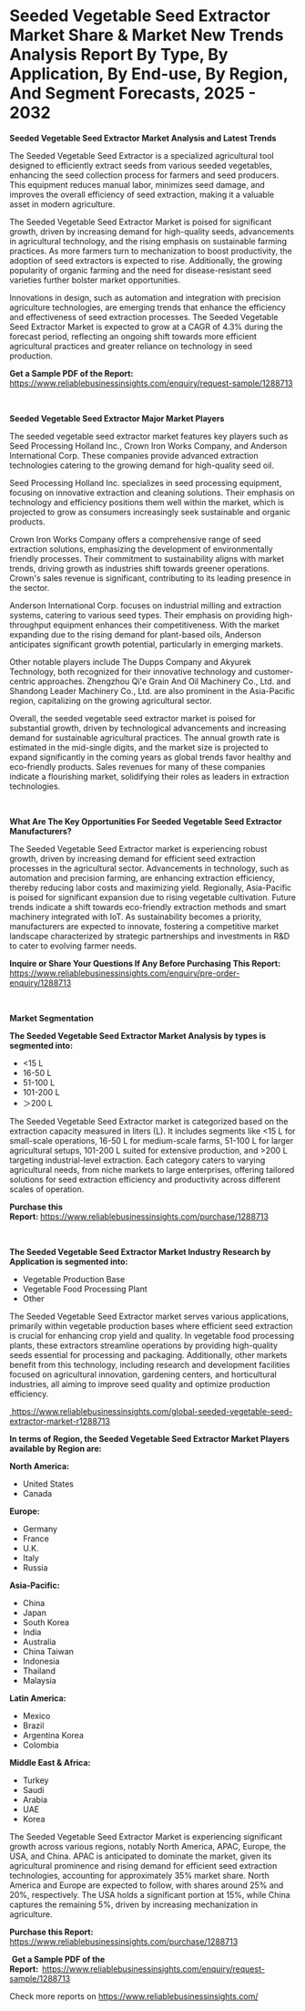 <p><h1>Seeded Vegetable Seed Extractor Market Share & Market New Trends Analysis Report By Type, By Application, By End-use, By Region, And Segment Forecasts, 2025 - 2032</h1></p><p><strong>Seeded Vegetable Seed Extractor Market Analysis and Latest Trends</strong></p>
<p><p>The Seeded Vegetable Seed Extractor is a specialized agricultural tool designed to efficiently extract seeds from various seeded vegetables, enhancing the seed collection process for farmers and seed producers. This equipment reduces manual labor, minimizes seed damage, and improves the overall efficiency of seed extraction, making it a valuable asset in modern agriculture.</p><p>The Seeded Vegetable Seed Extractor Market is poised for significant growth, driven by increasing demand for high-quality seeds, advancements in agricultural technology, and the rising emphasis on sustainable farming practices. As more farmers turn to mechanization to boost productivity, the adoption of seed extractors is expected to rise. Additionally, the growing popularity of organic farming and the need for disease-resistant seed varieties further bolster market opportunities.</p><p>Innovations in design, such as automation and integration with precision agriculture technologies, are emerging trends that enhance the efficiency and effectiveness of seed extraction processes. The Seeded Vegetable Seed Extractor Market is expected to grow at a CAGR of 4.3% during the forecast period, reflecting an ongoing shift towards more efficient agricultural practices and greater reliance on technology in seed production.</p></p>
<p><strong>Get a Sample PDF of the Report:&nbsp;</strong> <a href="https://www.reliablebusinessinsights.com/enquiry/request-sample/1288713?utm_campaign=3177&utm_medium=2&utm_source=Github&utm_content=ia&utm_term=29032025&utm_id=seeded-vegetable-seed-extractor">https://www.reliablebusinessinsights.com/enquiry/request-sample/1288713</a></p>
<p>&nbsp;</p>
<p><strong>Seeded Vegetable Seed Extractor Major Market Players</strong></p>
<p><p>The seeded vegetable seed extractor market features key players such as Seed Processing Holland Inc., Crown Iron Works Company, and Anderson International Corp. These companies provide advanced extraction technologies catering to the growing demand for high-quality seed oil. </p><p>Seed Processing Holland Inc. specializes in seed processing equipment, focusing on innovative extraction and cleaning solutions. Their emphasis on technology and efficiency positions them well within the market, which is projected to grow as consumers increasingly seek sustainable and organic products.</p><p>Crown Iron Works Company offers a comprehensive range of seed extraction solutions, emphasizing the development of environmentally friendly processes. Their commitment to sustainability aligns with market trends, driving growth as industries shift towards greener operations. Crown's sales revenue is significant, contributing to its leading presence in the sector.</p><p>Anderson International Corp. focuses on industrial milling and extraction systems, catering to various seed types. Their emphasis on providing high-throughput equipment enhances their competitiveness. With the market expanding due to the rising demand for plant-based oils, Anderson anticipates significant growth potential, particularly in emerging markets.</p><p>Other notable players include The Dupps Company and Akyurek Technology, both recognized for their innovative technology and customer-centric approaches. Zhengzhou Qi'e Grain And Oil Machinery Co., Ltd. and Shandong Leader Machinery Co., Ltd. are also prominent in the Asia-Pacific region, capitalizing on the growing agricultural sector.</p><p>Overall, the seeded vegetable seed extractor market is poised for substantial growth, driven by technological advancements and increasing demand for sustainable agricultural practices. The annual growth rate is estimated in the mid-single digits, and the market size is projected to expand significantly in the coming years as global trends favor healthy and eco-friendly products. Sales revenues for many of these companies indicate a flourishing market, solidifying their roles as leaders in extraction technologies.</p></p>
<p>&nbsp;</p>
<p><strong>What Are The Key Opportunities For Seeded Vegetable Seed Extractor Manufacturers?</strong></p>
<p><p>The Seeded Vegetable Seed Extractor market is experiencing robust growth, driven by increasing demand for efficient seed extraction processes in the agricultural sector. Advancements in technology, such as automation and precision farming, are enhancing extraction efficiency, thereby reducing labor costs and maximizing yield. Regionally, Asia-Pacific is poised for significant expansion due to rising vegetable cultivation. Future trends indicate a shift towards eco-friendly extraction methods and smart machinery integrated with IoT. As sustainability becomes a priority, manufacturers are expected to innovate, fostering a competitive market landscape characterized by strategic partnerships and investments in R&D to cater to evolving farmer needs.</p></p>
<p><strong>Inquire or Share Your Questions If Any Before Purchasing This Report:</strong> <a href="https://www.reliablebusinessinsights.com/enquiry/pre-order-enquiry/1288713?utm_campaign=3177&utm_medium=2&utm_source=Github&utm_content=ia&utm_term=29032025&utm_id=seeded-vegetable-seed-extractor">https://www.reliablebusinessinsights.com/enquiry/pre-order-enquiry/1288713</a></p>
<p>&nbsp;</p>
<p><strong>Market Segmentation</strong></p>
<p><strong>The Seeded Vegetable Seed Extractor Market Analysis by types is segmented into:</strong></p>
<p><ul><li><15 L</li><li>16-50 L</li><li>51-100 L</li><li>101-200 L</li><li>＞200 L</li></ul></p>
<p><p>The Seeded Vegetable Seed Extractor market is categorized based on the extraction capacity measured in liters (L). It includes segments like <15 L for small-scale operations, 16-50 L for medium-scale farms, 51-100 L for larger agricultural setups, 101-200 L suited for extensive production, and >200 L targeting industrial-level extraction. Each category caters to varying agricultural needs, from niche markets to large enterprises, offering tailored solutions for seed extraction efficiency and productivity across different scales of operation.</p></p>
<p><strong>Purchase this Report:&nbsp;</strong><a href="https://www.reliablebusinessinsights.com/purchase/1288713?utm_campaign=3177&utm_medium=2&utm_source=Github&utm_content=ia&utm_term=29032025&utm_id=seeded-vegetable-seed-extractor">https://www.reliablebusinessinsights.com/purchase/1288713</a></p>
<p>&nbsp;</p>
<p><strong>The Seeded Vegetable Seed Extractor Market Industry Research by Application is segmented into:</strong></p>
<p><ul><li>Vegetable Production Base</li><li>Vegetable Food Processing Plant</li><li>Other</li></ul></p>
<p><p>The Seeded Vegetable Seed Extractor market serves various applications, primarily within vegetable production bases where efficient seed extraction is crucial for enhancing crop yield and quality. In vegetable food processing plants, these extractors streamline operations by providing high-quality seeds essential for processing and packaging. Additionally, other markets benefit from this technology, including research and development facilities focused on agricultural innovation, gardening centers, and horticultural industries, all aiming to improve seed quality and optimize production efficiency.</p></p>
<p><a href="https://www.reliablebusinessinsights.com/global-seeded-vegetable-seed-extractor-market-r1288713?utm_campaign=3177&utm_medium=2&utm_source=Github&utm_content=ia&utm_term=29032025&utm_id=seeded-vegetable-seed-extractor">&nbsp;https://www.reliablebusinessinsights.com/global-seeded-vegetable-seed-extractor-market-r1288713</a></p>
<p><strong>In terms of Region, the Seeded Vegetable Seed Extractor Market Players available by Region are:</strong></p>
<p>
    <p> <strong> North America: </strong>
        <ul>
            <li>United States</li>
            <li>Canada</li>
        </ul>
        </p> 
    <p> <strong> Europe: </strong>
        <ul>
            <li>Germany</li>
            <li>France</li>
            <li>U.K.</li>
            <li>Italy</li>
            <li>Russia</li>
        </ul>
        </p> 
    <p> <strong> Asia-Pacific: </strong>
        <ul>
            <li>China</li>
            <li>Japan</li>
            <li>South Korea</li>
            <li>India</li>
            <li>Australia</li>
            <li>China Taiwan</li>
            <li>Indonesia</li>
            <li>Thailand</li>
            <li>Malaysia</li>
        </ul>
        </p> 
    <p> <strong> Latin America: </strong>
        <ul>
            <li>Mexico</li>
            <li>Brazil</li>
            <li>Argentina Korea</li>
            <li>Colombia</li>
        </ul>
        </p> 
    <p> <strong> Middle East & Africa: </strong>
        <ul>
            <li>Turkey</li>
            <li>Saudi</li>
            <li>Arabia</li>
            <li>UAE</li>
            <li>Korea</li>
        </ul>
    </p>
    </p>
<p><p>The Seeded Vegetable Seed Extractor Market is experiencing significant growth across various regions, notably North America, APAC, Europe, the USA, and China. APAC is anticipated to dominate the market, given its agricultural prominence and rising demand for efficient seed extraction technologies, accounting for approximately 35% market share. North America and Europe are expected to follow, with shares around 25% and 20%, respectively. The USA holds a significant portion at 15%, while China captures the remaining 5%, driven by increasing mechanization in agriculture.</p></p>
<p><strong>Purchase this Report: </strong><a href="https://www.reliablebusinessinsights.com/purchase/1288713?utm_campaign=3177&utm_medium=2&utm_source=Github&utm_content=ia&utm_term=29032025&utm_id=seeded-vegetable-seed-extractor">https://www.reliablebusinessinsights.com/purchase/1288713</a></p>
<p>&nbsp;<strong>Get a Sample PDF of the Report:&nbsp;&nbsp;</strong><a href="https://www.reliablebusinessinsights.com/enquiry/request-sample/1288713?utm_campaign=3177&utm_medium=2&utm_source=Github&utm_content=ia&utm_term=29032025&utm_id=seeded-vegetable-seed-extractor">https://www.reliablebusinessinsights.com/enquiry/request-sample/1288713</a></p>
<p><strong></strong></p>
<p>Check more reports on <a href="https://www.reliablebusinessinsights.com/?utm_campaign=3177&utm_medium=2&utm_source=Github&utm_content=ia&utm_term=29032025&utm_id=seeded-vegetable-seed-extractor">https://www.reliablebusinessinsights.com/</a></p>